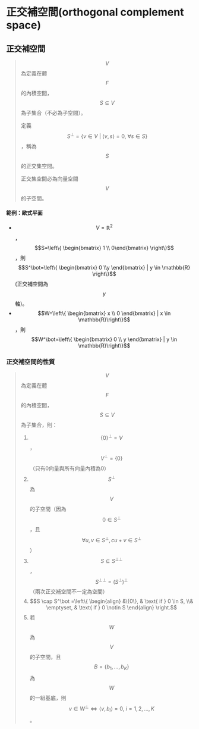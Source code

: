 # 正交補空間\(orthogonal complement space\)

##  正交補空間

> $$V$$為定義在體$$F$$的內積空間，$$S \subseteq V$$為子集合（不必為子空間）。
>
> 定義$$S^\bot=\{v \in V ~|~ \langle v, s \rangle = 0, ~\forall s \in S \}$$，稱為$$S$$的正交集空間。
>
> 正交集空間必為向量空間$$V$$的子空間。

#### 範例：歐式平面

* $$V=\mathbb{R}^2$$，$$S=\left\{  \begin{bmatrix} 1 \\ 0\end{bmatrix} \right\}$$，則$$S^\bot=\left\{ \begin{bmatrix} 0 \\y \end{bmatrix} | y \in \mathbb{R}  \right\}$$\(正交補空間為$$y$$軸\)。
* $$W=\left\{ \begin{bmatrix} x \\ 0 \end{bmatrix} | x \in \mathbb{R}\right\}$$，則$$W^\bot=\left\{ \begin{bmatrix} 0 \\ y \end{bmatrix} | y \in \mathbb{R}\right\}$$

### 正交補空間的性質

> $$V$$為定義在體$$F$$的內積空間，$$S \subseteq V$$為子集合，則：
>
> 1. $$\{0\}^\bot = V$$，$$V^\bot =\{0\}$$（只有0向量與所有向量內積為0）
> 2. $$S^\bot$$為$$V$$的子空間（因為$$0 \in S^\bot$$，且$$\forall u,v \in S^\bot, cu+v \in S^\bot$$）
> 3. $$S \subseteq S^{\bot \bot}$$，$$S^{\bot \bot}=(S^\bot)^\bot$$（兩次正交補空間不一定為空間）
> 4. $$S \cap S^\bot =\left\{  \begin{align} &\{0\}, & \text{ if } 0 \in S, \\& \emptyset, & \text{ if } 0 \notin S \end{align} \right.$$
> 5. 若$$W$$為$$V$$的子空間，且$$B=\{b_1, \dots, b_K\}$$為$$W$$的一組基底，則 $$v \in W^\bot \Leftrightarrow \langle v, b_i \rangle =0, ~i=1,2,\dots, K$$。

